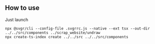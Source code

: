 ## How to use

Just launch

```
npx @svgr/cli --config-file .svgrrc.js --native --ext tsx --out-dir ../../src/components ../scrap_website/undraw
npx create-ts-index create ../../src ../../src/components
```
